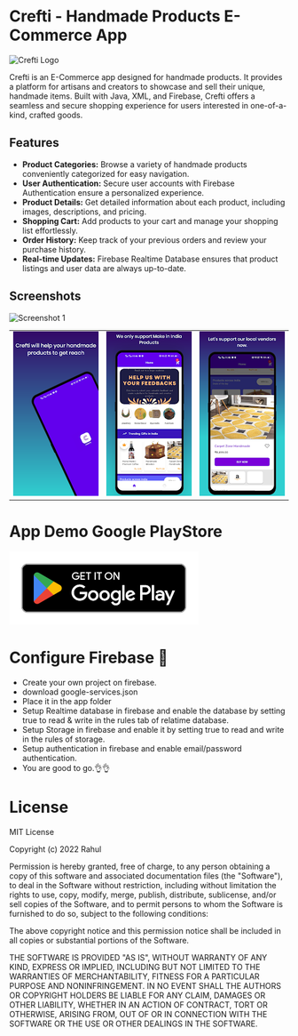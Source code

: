 # Crefti - Handmade Products E-Commerce App

![Crefti Logo](https://raw.githubusercontent.com/rahul7400/E-commerce-Android-App/main/images/logo.webp)

Crefti is an E-Commerce app designed for handmade products. It provides a platform for artisans and creators to showcase and sell their unique, handmade items. Built with Java, XML, and Firebase, Crefti offers a seamless and secure shopping experience for users interested in one-of-a-kind, crafted goods.

## Features

- **Product Categories:** Browse a variety of handmade products conveniently categorized for easy navigation.
- **User Authentication:** Secure user accounts with Firebase Authentication ensure a personalized experience.
- **Product Details:** Get detailed information about each product, including images, descriptions, and pricing.
- **Shopping Cart:** Add products to your cart and manage your shopping list effortlessly.
- **Order History:** Keep track of your previous orders and review your purchase history.
- **Real-time Updates:** Firebase Realtime Database ensures that product listings and user data are always up-to-date.

## Screenshots

![Screenshot 1](https://raw.githubusercontent.com/rahul7400/E-commerce-Android-App/main/images/img4.webp)


<table>

  <tr>
    <td><img src="images/img1.webp" width="200"> </td>
    <td><img src="images/img2.webp" width="200"> </td>
    <td><img src="images/img3.webp" width="200"> </td>

  </tr>
 </table>



# App Demo Google PlayStore 
<a href="[https://www.w3schools.com](https://play.google.com/store/apps/details?id=in.macrocodes.creatives)">
<img src="images/img5.png"  height="132">
</a>


# Configure Firebase 👀
- Create your own project on firebase. 
- download google-services.json 
- Place it in the app folder
- Setup Realtime database in firebase and enable the database by setting true to read & write in the rules tab of relatime database.
- Setup Storage in firebase and enable it by setting true to read and write in the rules of storage. 
- Setup authentication in firebase and enable email/password authentication.
- You are good to go.👌👌

# License
MIT License

Copyright (c) 2022 Rahul

Permission is hereby granted, free of charge, to any person obtaining a copy
of this software and associated documentation files (the "Software"), to deal
in the Software without restriction, including without limitation the rights
to use, copy, modify, merge, publish, distribute, sublicense, and/or sell
copies of the Software, and to permit persons to whom the Software is
furnished to do so, subject to the following conditions:

The above copyright notice and this permission notice shall be included in all
copies or substantial portions of the Software.

THE SOFTWARE IS PROVIDED "AS IS", WITHOUT WARRANTY OF ANY KIND, EXPRESS OR
IMPLIED, INCLUDING BUT NOT LIMITED TO THE WARRANTIES OF MERCHANTABILITY,
FITNESS FOR A PARTICULAR PURPOSE AND NONINFRINGEMENT. IN NO EVENT SHALL THE
AUTHORS OR COPYRIGHT HOLDERS BE LIABLE FOR ANY CLAIM, DAMAGES OR OTHER
LIABILITY, WHETHER IN AN ACTION OF CONTRACT, TORT OR OTHERWISE, ARISING FROM,
OUT OF OR IN CONNECTION WITH THE SOFTWARE OR THE USE OR OTHER DEALINGS IN THE
SOFTWARE.
